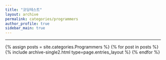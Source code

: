 ```yaml
---
title: "코딩테스트"
layout: archive
permalink: categories/programmers
author_profile: true
sidebar_main: true
---
```


<!-- 공백이 포함되어 있는 카테고리 이름의 경우 site.categories.['a b c'] 이런식으로! -->

---

{% assign posts = site.categories.Programmers %}
{% for post in posts %} {% include archive-single2.html type=page.entries_layout %} {% endfor %}
